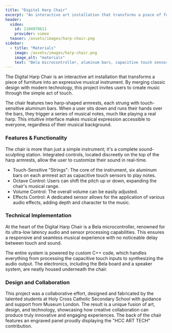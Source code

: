 ```yaml
---
title: "Digital Harp Chair"
excerpt: "An interactive art installation that transforms a piece of furniture into an expressive musical instrument."
header:
  video:
    id: 1104978611
    provider: vimeo
  teaser: /assets/images/harp-chair.png
sidebar:
  - title: "Materials"
    image: /assets/images/harp-chair.png
    image_alt: "materials"
    text: "Bela microcontroller, aluminum bars, capacitive touch sensors, speaker system, custom C++ code."
---
```


The Digital Harp Chair is an interactive art installation that transforms a piece of furniture into an expressive musical 
instrument. By merging classic design with modern technology, this project invites users to create music through the 
simple act of touch.

The chair features two harp-shaped armrests, each strung with touch-sensitive aluminum bars. When a user sits down and 
runs their hands over the bars, they trigger a series of musical notes, much like playing a real harp. This intuitive 
interface makes musical expression accessible to everyone, regardless of their musical background.

### Features & Functionality

The chair is more than just a simple instrument; it's a complete sound-sculpting station. Integrated controls, located 
discreetly on the top of the harp armrests, allow the user to customize their sound in real-time.

* Touch-Sensitive "Strings": The core of the instrument, six aluminum bars on each armrest act as capacitive touch sensors 
to play notes.
* Octave Control: Users can shift the pitch up or down, expanding the chair's musical range.
* Volume Control: The overall volume can be easily adjusted.
* Effects Control: A dedicated sensor allows for the application of various audio effects, adding depth and character to 
the music.

### Technical Implementation
At the heart of the Digital Harp Chair is a Bela microcontroller, renowned for its ultra-low latency audio and sensor 
processing capabilities. This ensures a responsive and seamless musical experience with no noticeable delay between 
touch and sound.

The entire system is powered by custom C++ code, which handles everything from processing the capacitive touch inputs 
to synthesizing the audio output. The electronics, including the Bela board and a speaker system, are neatly housed 
underneath the chair.

### Design and Collaboration
This project was a collaborative effort, designed and fabricated by the talented students at Holy Cross Catholic 
Secondary School with guidance and support from Museum London. The result is a unique fusion of art, design, and 
technology, showcasing how creative collaboration can produce truly innovative and engaging experiences. The back of 
the chair features an engraved panel proudly displaying the "HCC ART TECH" contribution.
